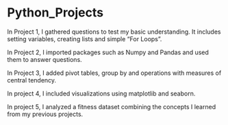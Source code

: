 # Python_Projects

In Project 1, I gathered questions to test my basic understanding. It includes setting variables, creating lists and simple “For Loops”. 

In Project 2, I imported packages such as Numpy and Pandas and used them to answer questions.

 In Project 3, I added pivot tables, group by and operations with measures of central tendency. 

In project 4, I included visualizations using matplotlib and seaborn. 

In project 5, I analyzed a fitness dataset combining the concepts I learned from my previous projects. 

